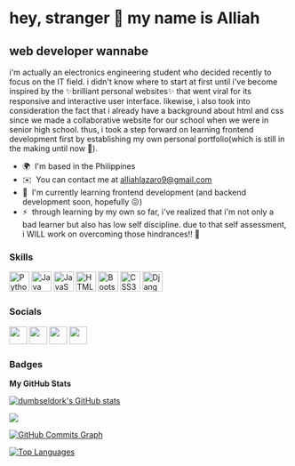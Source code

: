 hey, stranger 👋 my name is Alliah
=======================

web developer wannabe
---------------------

i'm actually an electronics engineering student who decided recently to focus on the IT field. i didn't know where to start at first until i've become inspired by the ✨brilliant personal websites✨ that went viral for its responsive and interactive user interface. likewise, i also took into consideration the fact that i already have a background about html and css since we made a collaborative website for our school when we were in senior high school. thus, i took a step forward on learning frontend development first by establishing my own personal portfolio(which is still in the making until now 🥺). 

* 🌍  I'm based in the Philippines
* ✉️  You can contact me at [alliahlazaro9@gmail.com](mailto:alliahlazaro9@gmail.com )
* 🧠  I'm currently learning frontend development (and backend development soon, hopefully 😖)
* ⚡  through learning by my own so far, i've realized that i'm not only a bad learner but also has low self discipline. due to that self assessment, i WILL work on overcoming those hindrances!! 🙏

### Skills

<p align="left">
<a href="https://www.python.org/" target="_blank" rel="noreferrer"><img src="https://raw.githubusercontent.com/danielcranney/readme-generator/main/public/icons/skills/python-colored.svg" width="36" height="36" alt="Python" /></a>
<a href="https://www.oracle.com/java/" target="_blank" rel="noreferrer"><img src="https://raw.githubusercontent.com/danielcranney/readme-generator/main/public/icons/skills/java-colored.svg" width="36" height="36" alt="Java" /></a>
<a href="https://developer.mozilla.org/en-US/docs/Web/JavaScript" target="_blank" rel="noreferrer"><img src="https://raw.githubusercontent.com/danielcranney/readme-generator/main/public/icons/skills/javascript-colored.svg" width="36" height="36" alt="JavaScript" /></a>
<a href="https://developer.mozilla.org/en-US/docs/Glossary/HTML5" target="_blank" rel="noreferrer"><img src="https://raw.githubusercontent.com/danielcranney/readme-generator/main/public/icons/skills/html5-colored.svg" width="36" height="36" alt="HTML5" /></a>
<a href="https://getbootstrap.com/" target="_blank" rel="noreferrer"><img src="https://raw.githubusercontent.com/danielcranney/readme-generator/main/public/icons/skills/bootstrap-colored.svg" width="36" height="36" alt="Bootstrap" /></a>
<a href="https://www.w3.org/TR/CSS/#css" target="_blank" rel="noreferrer"><img src="https://raw.githubusercontent.com/danielcranney/readme-generator/main/public/icons/skills/css3-colored.svg" width="36" height="36" alt="CSS3" /></a>
<a href="https://www.djangoproject.com/" target="_blank" rel="noreferrer"><img src="https://raw.githubusercontent.com/danielcranney/readme-generator/main/public/icons/skills/django-colored.svg" width="36" height="36" alt="Django" /></a>
</p>


### Socials

<p align="left"> <a href="https://www.facebook.com/alliahhlazaro" target="_blank" rel="noreferrer"><img src="https://raw.githubusercontent.com/danielcranney/readme-generator/main/public/icons/socials/facebook.svg" width="32" height="32" /></a> <a href="https://www.github.com/dumbseldork" target="_blank" rel="noreferrer"><img src="https://raw.githubusercontent.com/danielcranney/readme-generator/main/public/icons/socials/github.svg" width="32" height="32" /></a> <a href="http://www.instagram.com/damseldork" target="_blank" rel="noreferrer"><img src="https://raw.githubusercontent.com/danielcranney/readme-generator/main/public/icons/socials/instagram.svg" width="32" height="32" /></a> <a href="https://www.linkedin.com/in/alliahlazaro" target="_blank" rel="noreferrer"><img src="https://raw.githubusercontent.com/danielcranney/readme-generator/main/public/icons/socials/linkedin.svg" width="32" height="32" /></a></p>

### Badges

<b>My GitHub Stats</b>

<a href="http://www.github.com/dumbseldork"><img src="https://github-readme-stats.vercel.app/api?username=dumbseldork&show_icons=true&hide=&count_private=true&title_color=ef4444&text_color=ffffff&icon_color=64748b&bg_color=171717&hide_border=true&show_icons=true" alt="dumbseldork's GitHub stats" /></a>

<a href="http://www.github.com/dumbseldork"><img src="https://github-readme-streak-stats.herokuapp.com/?user=dumbseldork&stroke=ffffff&background=171717&ring=ef4444&fire=ef4444&currStreakNum=ffffff&currStreakLabel=ef4444&sideNums=ffffff&sideLabels=ffffff&dates=ffffff&hide_border=true" /></a>

<a href="http://www.github.com/dumbseldork"><img src="https://activity-graph.herokuapp.com/graph?username=dumbseldork&bg_color=171717&color=ffffff&line=64748b&point=ffffff&area_color=171717&area=true&hide_border=true&custom_title=GitHub%20Commits%20Graph" alt="GitHub Commits Graph" /></a>

<a href="https://github.com/dumbseldork" align="left"><img src="https://github-readme-stats.vercel.app/api/top-langs/?username=dumbseldork&langs_count=10&title_color=ef4444&text_color=ffffff&icon_color=64748b&bg_color=171717&hide_border=true&locale=en&custom_title=Top%20%Languages" alt="Top Languages" /></a>
